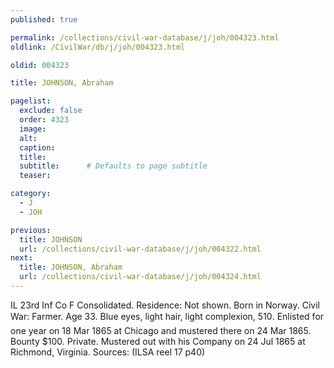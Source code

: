 ```yaml
---
published: true

permalink: /collections/civil-war-database/j/joh/004323.html
oldlink: /CivilWar/db/j/joh/004323.html

oldid: 004323

title: JOHNSON, Abraham

pagelist:
  exclude: false
  order: 4323
  image: 
  alt:
  caption:
  title:
  subtitle:      # Defaults to page subtitle
  teaser:

category: 
  - J 
  - JOH

previous:
  title: JOHNSON
  url: /collections/civil-war-database/j/joh/004322.html  
next:
  title: JOHNSON, Abraham
  url: /collections/civil-war-database/j/joh/004324.html   
---
```

IL 23rd Inf Co F Consolidated. Residence: Not shown. Born in Norway. Civil War: Farmer. Age 33. Blue eyes, light hair, light complexion, 5&#146;10&#148;. Enlisted for one year on 18 Mar 1865 at Chicago and mustered there on 24 Mar 1865. Bounty $100. Private. Mustered out with his Company on 24 Jul 1865 at Richmond, Virginia. Sources: (ILSA reel 17 p40)